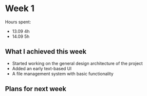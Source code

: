 # Week 1

Hours spent:

* 13.09 4h
* 14.09 5h

## What I achieved this week

* Started working on the general design architecture of the project
* Added an early text-based UI
* A file management system with basic functionality


## Plans for next week
